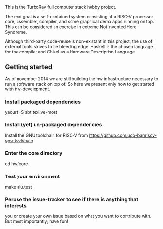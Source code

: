 This is the TurboRav full computer stack hobby project.

The end goal is a self-contained system consisting of a RISC-V
processor core, assembler, compiler, and some graphical demo apps
running on top. This can be considered an exercise in extreme Not
Invented Here Syndrome.

Although third-party code-reuse is non-existant in this project, the
use of external tools strives to be bleeding edge. Haskell is the
chosen language for the compiler and Chisel as a Hardware Description
Language.

## Getting started

As of november 2014 we are still building the hw infrastructure
necessary to run a software stack on top of. So here we present only
how to get started with hw-development.

### Install packaged dependencies

   yaourt -S sbt texlive-most

### Install (yet) un-packaged dependencies

  Install the GNU toolchain for RISC-V from
  https://github.com/ucb-bar/riscv-gnu-toolchain

### Enter the core directory

   cd hw/core

### Test your environment

   make alu.test

### Peruse the issue-tracker to see if there is anything that interests
you or create your own issue based on what you want to contribute
with. But most importantly; have fun!

